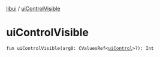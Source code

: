 [libui](README.md) / [uiControlVisible](ui-control-visible.md)

# uiControlVisible

`fun uiControlVisible(arg0: CValuesRef<`[`uiControl`](ui-control/README.md)`>?): Int`
